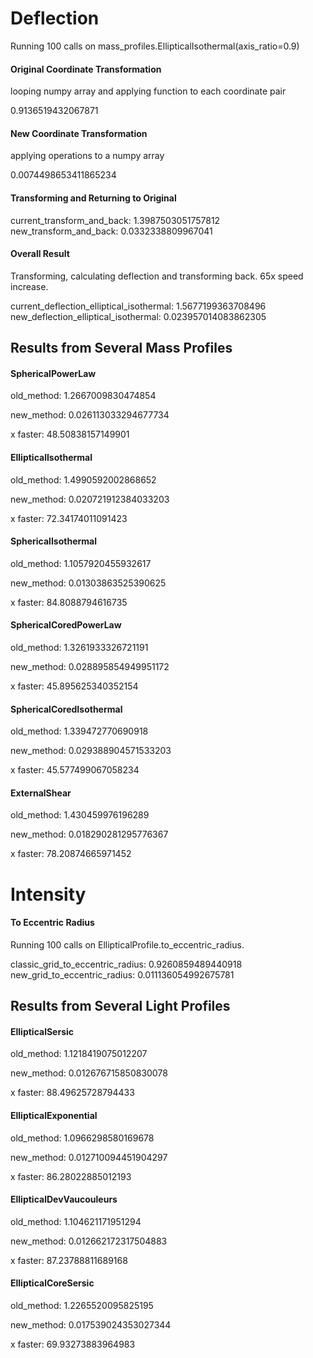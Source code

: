 # Deflection

Running 100 calls on mass_profiles.EllipticalIsothermal(axis_ratio=0.9)

#### Original Coordinate Transformation
looping numpy array and applying function to each coordinate pair

0.9136519432067871

#### New Coordinate Transformation

applying operations to a numpy array

0.0074498653411865234


#### Transforming and Returning to Original

current_transform_and_back: 1.3987503051757812
new_transform_and_back: 0.0332338809967041

#### Overall Result

Transforming, calculating deflection and transforming back. 65x speed increase.

current_deflection_elliptical_isothermal: 1.5677199363708496
new_deflection_elliptical_isothermal: 0.023957014083862305

## Results from Several Mass Profiles

#### SphericalPowerLaw
old_method: 1.2667009830474854

new_method: 0.026113033294677734

x faster: 48.50838157149901

#### EllipticalIsothermal
old_method: 1.4990592002868652

new_method: 0.020721912384033203

x faster: 72.34174011091423

#### SphericalIsothermal
old_method: 1.1057920455932617

new_method: 0.01303863525390625

x faster: 84.8088794616735

#### SphericalCoredPowerLaw
old_method: 1.3261933326721191

new_method: 0.028895854949951172

x faster: 45.895625340352154

#### SphericalCoredIsothermal
old_method: 1.339472770690918

new_method: 0.029388904571533203

x faster: 45.577499067058234

#### ExternalShear
old_method: 1.430459976196289

new_method: 0.018290281295776367

x faster: 78.20874665971452


# Intensity

#### To Eccentric Radius

Running 100 calls on EllipticalProfile.to_eccentric_radius.

classic_grid_to_eccentric_radius: 0.9260859489440918
new_grid_to_eccentric_radius:   0.011136054992675781

## Results from Several Light Profiles

#### EllipticalSersic
old_method: 1.1218419075012207

new_method: 0.012676715850830078

x faster: 88.49625728794433

#### EllipticalExponential
old_method: 1.0966298580169678

new_method: 0.012710094451904297

x faster: 86.28022885012193

#### EllipticalDevVaucouleurs
old_method: 1.104621171951294

new_method: 0.012662172317504883

x faster: 87.23788811689168

#### EllipticalCoreSersic
old_method: 1.2265520095825195

new_method: 0.017539024353027344

x faster: 69.93273883964983
